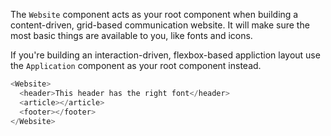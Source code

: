 The `Website` component acts as your root component when  building a content-driven, grid-based communication website. It will make sure the most basic things are available to you, like fonts and icons.

If you're building an interaction-driven, flexbox-based appliction layout use the `Application` component as your root component instead.

```js
<Website>
  <header>This header has the right font</header>
  <article></article>
  <footer></footer>
</Website>

```
